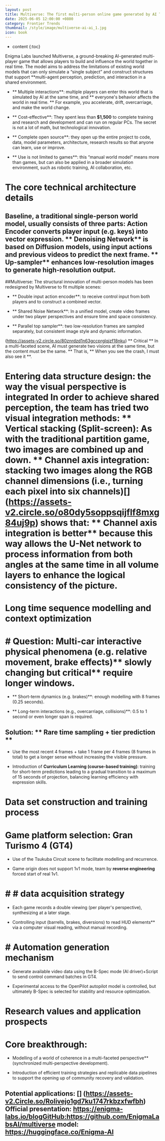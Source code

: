 ```yaml
---
layout: post
title: Multiverse: The first multi-person online game generated by AI The behavior of players affects the AI simulation world in real time
date: 2025-06-05 12:00:00 +0800
category: Frontier Trends
thumbnail: /style/image/multiverse-ai-ai_1.jpg
icon: book
---
```

* content
{:toc}

Enigma Labs launched Multiverse, a ground-breaking AI-generated multi-player game that allows players to build and influence the world together in real time. The model aims to address the limitations of existing world models that can only simulate a “single subject” and construct structures that support **multi-agent perception, prediction, and interaction in a shared environment.

- ** Multiple interactions**: multiple players can enter this world that is simulated by AI at the same time, and ** everyone's behavior affects the world in real time. ** For example, you accelerate, drift, overcarriage, and make the world change.

- ** Cost-effective**: They spent less than **$1,500** to complete training and research and development and can run on regular PCs. The secret is not a lot of math, but technological innovation.

- ** Complete open source**: they open up the entire project to code, data, model parameters, architecture, research results so that anyone can learn, use or improve.

- ** Use is not limited to games**: this “manual world model” means more than games, but can also be applied in a broader simulation environment, such as robotic training, AI collaboration, etc.

# The core technical architecture details

## Baseline, a traditional single-person world model, usually consists of three parts: **Action Encoder** converts player input (e.g. keys) into vector expression. ** Denoising Network** is based on Diffusion models, using input actions and previous videos to predict the next frame. ** Up-sampler** enhances low-resolution images to generate high-resolution output.

##Multiverse: The structural innovation of multi-person models has been redesigned by Multiverse to fit multiple scenes:

- ** Double input action encoder**: to receive control input from both players and to construct a combined vector.

- ** Shared Noise Network**: In a unified model, create video frames under two player perspectives and ensure time and space consistency.

- ** Parallel top sampler**: two low-resolution frames are sampled separately, but consistent image style and dynamic information.

(https://assets-v2.circle.so/80znrdzd1n63gccprglqjzf18nku) ** Critical ** In a multi-faceted scene, AI must generate two visions at the same time, but the content must be the same. ** That is, ** When you see the crash, I must also see it **.

#  Entering data structure design: the way the visual perspective is integrated In order to achieve shared perception, the team has tried two visual integration methods: ** Vertical stacking (Split-screen)**: As with the traditional partition game, two images are combined up and down. ** Channel axis integration**: stacking two images along the RGB channel dimensions (i.e., turning each pixel into six channels)[] (https://assets-v2.circle.so/o80dy5soppsqijflf8mxg84uj9p) shows that: ** Channel axis integration is better** because this way allows the U-Net network to process information from both angles at the same time in all volume layers to enhance the logical consistency of the picture.

#  Long time sequence modelling and context optimization

# # Question: Multi-car interactive physical phenomena (e.g. relative movement, brake effects)** slowly changing but critical** require longer windows.

- ** Short-term dynamics (e.g. brakes)**: enough modelling with 8 frames (0.25 seconds).

- ** Long-term interactions (e.g., overcarriage, collisions)**: 0.5 to 1 second or even longer span is required.

## Solution: ** Rare time sampling + tier prediction **

- Use the most recent 4 frames + take 1 frame per 4 frames (8 frames in total) to get a longer sense without increasing the visible pressure.

- Introduction of **Curriculum Learning (course-based training)**: training for short-term predictions leading to a gradual transition to a maximum of 15 seconds of projection, balancing learning efficiency with expression skills.

#  Data set construction and training process

# Game platform selection: Gran Turismo 4 (GT4)

- Use of the Tsukuba Circuit scene to facilitate modelling and recurrence.

- Game origin does not support 1v1 mode, team by **reverse engineering** forced start of real 1v1.

# # # data acquisition strategy

- Each game records a double viewing (per player's perspective), synthesizing at a later stage.

- Controlling input (barrells, brakes, diversions) to read HUD elements** via a computer visual reading, without manual recording.

# # Automation generation mechanism

- Generate available video data using the B-Spec mode (AI driver)+Script to send control command  batches in GT4.

- Experimental access to the OpenPilot autopilot model is controlled, but ultimately B-Spec is selected for stability and resource optimization.

# Research values and application prospects

# Core breakthrough:

- Modelling of a world of coherence in a multi-faceted perspective** (synchronized multi-perspective development).

- Introduction of efficient training strategies and replicable data pipelines to support the opening up of community recovery and validation.

## Potential applications: [] (https://assets-v2.Circle.so/Rolivejo1gd7ku1747rkbzxfwfbh) Official presentation: https://enigma-labs.io/blogGitHub:https://github.com/EnigmaLabsAI/multiverse model: https://huggingface.co/Enigma-AI